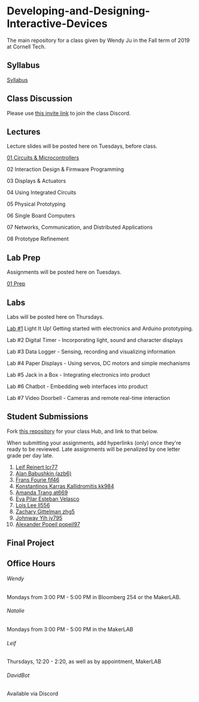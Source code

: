 # Developing-and-Designing-Interactive-Devices
The main repository for a class given by Wendy Ju in the Fall term of 2019 at Cornell Tech.

## Syllabus
[Syllabus](https://github.com/FAR-Lab/Developing-and-Designing-Interactive-Devices/blob/2019Fall/Syllabus_Fall19.pdf) 

## Class Discussion
Please use [this invite link](https://discord.gg/Je5Fdaf) to join the class Discord.



## Lectures
Lecture slides will be posted here on Tuesdays, before class.

[01 Circuits & Microcontrollers](https://github.com/FAR-Lab/Developing-and-Designing-Interactive-Devices/blob/2019Fall/Slides/01%20Circuits%20%26%20Microcontrollers.pdf)

02 Interaction Design & Firmware Programming

03 Displays & Actuators

04 Using Integrated Circuits

05 Physical Prototyping

06 Single Board Computers

07 Networks, Communication, and Distributed Applications

08 Prototype Refinement


## Lab Prep 
Assignments will be posted here on Tuesdays.

[01 Prep](https://github.com/FAR-Lab/Developing-and-Designing-Interactive-Devices/wiki/preLab-01)


## Labs
Labs will be posted here on Thursdays.

[Lab #1](https://github.com/FAR-Lab/Developing-and-Designing-Interactive-Devices/wiki/Lab-01) Light It Up! Getting started with electronics and Arduino prototyping.

Lab #2 Digital Timer - Incorporating light, sound and character displays

Lab #3 Data Logger - Sensing, recording and visualizing information

Lab #4 Paper Displays - Using servos, DC motors and simple mechanisms

Lab #5 Jack in a Box - Integrating electronics into product

Lab #6 Chatbot - Embedding web interfaces into product

Lab #7 Video Doorbell - Cameras and remote real-time interaction

## Student Submissions
Fork [this repository](https://github.com/FAR-Lab/Interactive-Lab-Hub) for your class Hub, and link to that below.

When submitting your assignments, add hyperlinks (only) once they're ready to be reviewed. Late assignments will be penalized by one letter grade per day late.



1. [Leif Reinert lcr77](https://github.com/lcr77/Interactive-Lab-Hub)
2. [Alan Babushkin (azb6)](https://github.com/ababushkin6/Interactive-Lab-Hub)
3. [Frans Fourie fjf46](https://github.com/Rafajel29/Interactive-Lab-Hub)
4. [Konstantinos Karras Kallidromitis kk984](https://github.com/Konstantinos-KK/Interactive-Lab-Hub)
5. [Amanda Trang at669](https://github.com/at669/Interactive-Lab-Hub)
6. [Eva Pilar Esteban Velasco](https://github.com/evaesteban/Interactive-Lab-Hub)
7. [Lois Lee ll556](https://github.com/lois-lee/Interactive-Lab-Hub)
8. [Zachary Gittelman zhg5](https://github.com/zachgitt/Interactive-Lab-Hub)
9. [Johnway Yih jy795](https://github.com/JwayYih/Interactive-Lab-Hub)
10. [Alexander Popeil popeil97](https://github.com/popeil97/Interactive-Lab-Hub)

## Final Project

## Office Hours
###### Wendy
Mondays from 3:00 PM - 5:00 PM in Bloomberg 254 or the MakerLAB. 

###### Natalie

Mondays from 3:00 PM - 5:00 PM in the MakerLAB

###### Leif

Thursdays, 12:20 - 2:20, as well as by appointment, MakerLAB

###### DavidBot

Available via Discord
